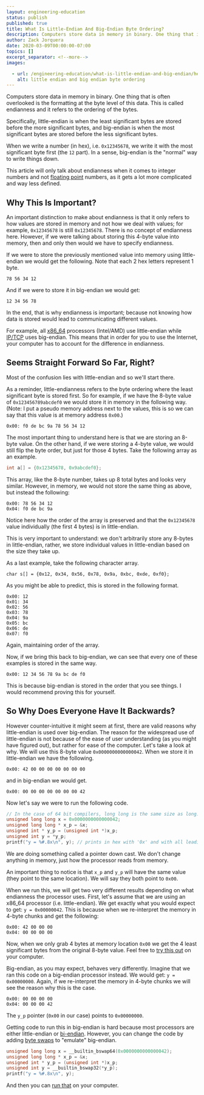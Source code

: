 ```yaml
---
layout: engineering-education
status: publish
published: true
title: What Is Little-Endian And Big-Endian Byte Ordering?
description: Computers store data in memory in binary. One thing that is often overlooked is the formatting at the byte level of this data. This is called endianness and it refers to the ordering of the bytes.
author: Zack Jorquera
date: 2020-03-09T00:00:00-07:00
topics: []
excerpt_separator: <!--more-->
images:

  - url: /engineering-education/what-is-little-endian-and-big-endian/hero.jpg
    alt: little endian and big endian byte ordering
---
```

Computers store data in memory in binary. One thing that is often overlooked is the formatting at the byte level of this data. This is called endianness and it refers to the ordering of the bytes.
<!--more-->

Specifically, little-endian is when the least significant bytes are stored before the more significant bytes, and big-endian is when the most significant bytes are stored before the less significant bytes.

When we write a number (in hex), i.e. `0x12345678`, we write it with the most significant byte first (the `12` part). In a sense, big-endian is the "normal" way to write things down.

This article will only talk about endianness when it comes to integer numbers and not [floating point](https://en.wikipedia.org/wiki/Endianness#Floating_point) numbers, as it gets a lot more complicated and way less defined.

## Why This Is Important?
An important distinction to make about endianness is that it only refers to how values are stored in memory and not how we deal with values; for example, `0x12345678` is still `0x12345678`. There is no concept of endianness here. However, if we were talking about storing this 4-byte value into memory, then and only then would we have to specify endianness.

If we were to store the previously mentioned value into memory using little-endian we would get the following. Note that each 2 hex letters represent 1 byte.
```
78 56 34 12
```
And if we were to store it in big-endian we would get:
```
12 34 56 78
```

In the end, that is why endianness is important; because not knowing how data is stored would lead to communicating different values.

For example, all [x86_64](https://en.wikipedia.org/wiki/Endianness) processors (Intel/AMD) use little-endian while [IP/TCP](https://en.wikipedia.org/wiki/Endianness) uses big-endian. This means that in order for you to use the Internet, your computer has to account for the difference in endianness.

## Seems Straight Forward So Far, Right?
Most of the confusion lies with little-endian and so we'll start there.

As a reminder, little-endianness refers to the byte ordering where the least significant byte is stored first. So for example, if we have the 8-byte value of `0x123456789abcdef0` we would store it in memory in the following way. (Note: I put a pseudo memory address next to the values, this is so we can say that this value is at memory address `0x00`.)
```
0x00: f0 de bc 9a 78 56 34 12
```
The most important thing to understand here is that we are storing an 8-byte value. On the other hand, if we were storing a 4-byte value, we would still flip the byte order, but just for those 4 bytes. Take the following array as an example.
```c
int a[] = {0x12345678, 0x9abcdef0};
```
This array, like the 8-byte number, takes up 8 total bytes and looks very similar. However, in memory, we would not store the same thing as above, but instead the following:
```
0x00: 78 56 34 12
0x04: f0 de bc 9a
```
Notice here how the order of the array is preserved and that the `0x12345678` value individually (the first 4 bytes) is in little-endian.

This is very important to understand: we don't arbitrarily store any 8-bytes in little-endian, rather, we store individual values in little-endian based on the size they take up.

As a last example, take the following character array.
```
char s[] = {0x12, 0x34, 0x56, 0x78, 0x9a, 0xbc, 0xde, 0xf0};
```
As you might be able to predict, this is stored in the following format.
```
0x00: 12
0x01: 34
0x02: 56
0x03: 78
0x04: 9a
0x05: bc
0x06: de
0x07: f0
```
Again, maintaining order of the array.

Now, if we bring this back to big-endian, we can see that every one of these examples is stored in the same way.
```
0x00: 12 34 56 78 9a bc de f0
```
This is because big-endian is stored in the order that you see things.
I would recommend proving this for yourself.


## So Why Does Everyone Have It Backwards?
However counter-intuitive it might seem at first, there are valid reasons why little-endian is used over big-endian. The reason for the widespread use of little-endian is not because of the ease of user understanding (as you might have figured out), but rather for ease of the computer. Let's take a look at why. We will use this 8-byte value `0x0000000000000042`. When we store it in little-endian we have the following.
```
0x00: 42 00 00 00 00 00 00 00
```
and in big-endian we would get.
```
0x00: 00 00 00 00 00 00 00 42
```
Now let's say we were to run the following code.
```c
// In the case of 64 bit compilers, long long is the same size as long. They are both 8 bytes.
unsigned long long x = 0x0000000000000042;
unsigned long long * x_p = &x;
unsigned int * y_p = (unsigned int *)x_p;
unsigned int y = *y_p;
printf("y = %#.8x\n", y); // prints in hex with '0x' and with all leading zeros
```
We are doing something called a pointer down cast. We don't change anything in memory, just how the processor reads from memory.

An important thing to notice is that `x_p` and `y_p` will have the same value (they point to the same location). We will say they both point to `0x00`.

When we run this, we will get two very different results depending on what endianness the processor uses. First, let's assume that we are using an x86_64 processor (i.e. little-endian). We get exactly what you would expect to get: `y = 0x00000042`. This is because when we re-interpret the memory in 4-byte chunks and get the following:
```
0x00: 42 00 00 00
0x04: 00 00 00 00
```
Now, when we only grab 4 bytes at memory location `0x00` we get the 4 least significant bytes from the original 8-byte value. Feel free to [try this out](https://repl.it/@ZackJorquera/EndianDownCastExample) on your computer.

Big-endian, as you may expect, behaves very differently. Imagine that we ran this code on a big-endian processor instead. We would get: `y = 0x00000000`. Again, if we re-interpret the memory in 4-byte chunks we will see the reason why this is the case.
```
0x00: 00 00 00 00
0x04: 00 00 00 42
```
The `y_p` pointer (`0x00` in our case) points to `0x00000000`.

Getting code to run this in big-endian is hard because most processors are either little-endian or [bi-endian](https://en.wikipedia.org/wiki/Endianness#Bi-endianness). However, you can change the code by adding [byte swaps](https://stackoverflow.com/a/105339/9664285) to "emulate" big-endian.
```c
unsigned long long x = __builtin_bswap64(0x0000000000000042);
unsigned long long * x_p = &x;
unsigned int * y_p = (unsigned int *)x_p;
unsigned int y = __builtin_bswap32(*y_p);
printf("y = %#.8x\n", y);
```
And then you can [run that](https://repl.it/@ZackJorquera/EndianDownCastExample) on your computer.
